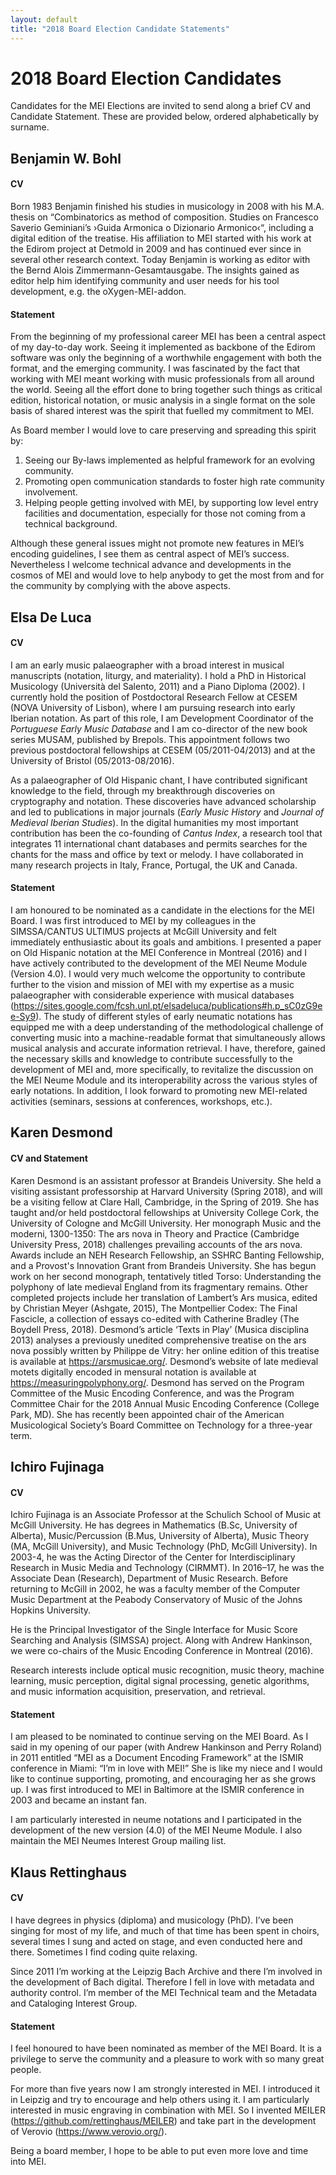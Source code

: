 ```yaml
---
layout: default
title: "2018 Board Election Candidate Statements"
---
```


# 2018 Board Election Candidates

Candidates for the MEI Elections are invited to send along a brief CV and Candidate Statement. These are provided below, ordered alphabetically by surname.

## Benjamin W. Bohl

#### CV

Born 1983 Benjamin finished his studies in musicology in 2008 with his M.A. thesis on “Combinatorics as method of composition. Studies on Francesco Saverio Geminiani’s ›Guida Armonica o Dizionario Armonico‹“, including a digital edition of the treatise. His affiliation to MEI started with his work at the Edirom project at Detmold in 2009 and has continued ever since in several other research context. Today Benjamin is working as editor with the Bernd Alois Zimmermann-Gesamtausgabe. The insights gained as editor help him identifying community and user needs for his tool development, e.g. the oXygen-MEI-addon.

#### Statement

From the beginning of my professional career MEI has been a central aspect of my day-to-day work. Seeing it implemented as backbone of the Edirom software was only the beginning of a worthwhile engagement with both the format, and the emerging community. I was fascinated by the fact that working with MEI meant working with music professionals from all around the world. Seeing all the effort done to bring together such things as critical edition, historical notation, or music analysis in a single format on the sole basis of shared interest was the spirit that fuelled my commitment to MEI.

As Board member I would love to care preserving and spreading this spirit by:

1. Seeing our By-laws implemented as helpful framework for an evolving community.
1. Promoting open communication standards to foster high rate community involvement.
1. Helping people getting involved with MEI, by supporting low level entry facilities and documentation, especially for those not coming from a technical background.

Although these general issues might not promote new features in MEI’s encoding guidelines, I see them as central aspect of MEI’s success. Nevertheless I welcome technical advance and developments in the cosmos of MEI and would love to help anybody to get the most from and for the community by complying with the above aspects.


## Elsa De Luca

#### CV

I am an early music palaeographer with a broad interest in musical manuscripts (notation, liturgy, and materiality). I hold a PhD in Historical Musicology (Università del Salento, 2011) and a Piano Diploma (2002). I currently hold the position of Postdoctoral Research Fellow at CESEM (NOVA University of Lisbon), where I am pursuing research into early Iberian notation. As part of this role, I am Development Coordinator of the *Portuguese Early Music Database* and I am co-director of the new book series MUSAM, published by Brepols. This appointment follows two previous postdoctoral fellowships at CESEM (05/2011-04/2013) and at the University of Bristol (05/2013-08/2016). 

As a palaeographer of Old Hispanic chant, I have contributed significant knowledge to the field, through my breakthrough discoveries on cryptography and notation. These discoveries have advanced scholarship and led to publications in major journals (*Early Music History* and *Journal of Medieval Iberian Studies*). In the digital humanities my most important contribution has been the co-founding of *Cantus Index*, a research tool that integrates 11 international chant databases and permits searches for the chants for the mass and office by text or melody. I have collaborated in many research projects in Italy, France, Portugal, the UK and Canada.

#### Statement

I am honoured to be nominated as a candidate in the elections for the MEI Board. I was first introduced to MEI by my colleagues in the SIMSSA/CANTUS ULTIMUS projects at McGill University and felt immediately enthusiastic about its goals and ambitions. I presented a paper on Old Hispanic notation at the MEI Conference in Montreal (2016) and I have actively contributed to the development of the MEI Neume Module (Version 4.0). I would very much welcome the opportunity to contribute further to the vision and mission of MEI with my expertise as a music palaeographer with considerable experience with musical databases (https://sites.google.com/fcsh.unl.pt/elsadeluca/publications#h.p_sC0zG9ee-Sy9). The study of different styles of early neumatic notations has equipped me with a deep understanding of the methodological challenge of converting music into a machine-readable format that simultaneously allows musical analysis and accurate information retrieval. I have, therefore, gained the necessary skills and knowledge to contribute successfully to the development of MEI and, more specifically, to revitalize the discussion on the MEI Neume Module and its interoperability across the various styles of early notations. In addition, I look forward to promoting new MEI-related activities (seminars, sessions at conferences, workshops, etc.).

## Karen Desmond

#### CV and Statement

Karen Desmond is an assistant professor at Brandeis University. She held a visiting assistant professorship at Harvard University (Spring 2018), and will be a visiting fellow at Clare Hall, Cambridge, in the Spring of 2019. She has taught and/or held postdoctoral fellowships at University College Cork, the University of Cologne and McGill University. Her monograph Music and the moderni, 1300-1350: The ars nova in Theory and Practice (Cambridge University Press, 2018) challenges prevailing accounts of the ars nova. Awards include an NEH Research Fellowship, an SSHRC Banting Fellowship, and a Provost's Innovation Grant from Brandeis University. She has begun work on her second monograph, tentatively titled Torso: Understanding the polyphony of late medieval England from its fragmentary remains. Other completed projects include her translation of Lambert’s Ars musica, edited by Christian Meyer (Ashgate, 2015), The Montpellier Codex: The Final Fascicle, a collection of essays co-edited with Catherine Bradley (The Boydell Press, 2018). Desmond’s article ‘Texts in Play’ (Musica disciplina 2013) analyses a previously unedited comprehensive treatise on the ars nova possibly written by Philippe de Vitry: her online edition of this treatise is available at https://arsmusicae.org/. Desmond’s website of late medieval motets digitally encoded in mensural notation is available at https://measuringpolyphony.org/. Desmond has served on the Program Committee of the Music Encoding Conference, and was the Program Committee Chair for the 2018 Annual Music Encoding Conference (College Park, MD). She has recently been appointed chair of the American Musicological Society’s Board Committee on Technology for a three-year term.

## Ichiro Fujinaga

#### CV

Ichiro Fujinaga is an Associate Professor at the Schulich School of Music at McGill University.  He has degrees in Mathematics (B.Sc, University of Alberta), Music/Percussion (B.Mus, University of Alberta), Music Theory (MA, McGill University), and Music Technology (PhD, McGill University). In 2003-4, he was the Acting Director of the Center for Interdisciplinary Research in Music Media and Technology (CIRMMT). In 2016–17, he was the Associate Dean (Research), Department of Music Research. Before returning to McGill in 2002, he was a faculty member of the Computer Music Department at the Peabody Conservatory of Music of the Johns Hopkins University.

He is the Principal Investigator of the Single Interface for Music Score Searching and Analysis (SIMSSA) project. Along with Andrew Hankinson, we were co-chairs of the Music Encoding Conference in Montreal (2016).

Research interests include optical music recognition, music theory, machine learning, music perception, digital signal processing, genetic algorithms, and music information acquisition, preservation, and retrieval.

#### Statement

I am pleased to be nominated to continue serving on the MEI Board. As I said in my opening of our paper (with Andrew Hankinson and Perry Roland) in 2011 entitled “MEI as a Document Encoding Framework” at the ISMIR conference in Miami: “I’m in love with MEI!” She is like my niece and I would like to continue supporting, promoting, and encouraging her as she grows up. I was first introduced to MEI in Baltimore at the ISMIR conference in 2003 and became an instant fan.

I am particularly interested in neume notations and I participated in the development of the new version (4.0) of the MEI Neume Module. I also maintain the MEI Neumes Interest Group mailing list.

## Klaus Rettinghaus

#### CV

I have degrees in physics (diploma) and musicology (PhD). I’ve been singing for most of my life, and much of that time has been spent in choirs, several times I sung and acted on stage, and even conducted here and there. Sometimes I find coding quite relaxing.

Since 2011 I’m working at the Leipzig Bach Archive and there I’m involved in the development of Bach digital. Therefore I fell in love with metadata and authority control. I’m member of the MEI Technical team and the Metadata and Cataloging Interest Group.

#### Statement

I feel honoured to have been nominated as member of the MEI Board. It is a privilege to serve the community and a pleasure to work with so many great people.

For more than five years now I am strongly interested in MEI. I introduced it in Leipzig and try to encourage and help others using it. I am particularly interested in music engraving in combination with MEI. So I invented MEILER (https://github.com/rettinghaus/MEILER) and take part in the development of Verovio (https://www.verovio.org/).

Being a board member, I hope to be able to put even more love and time into MEI.
